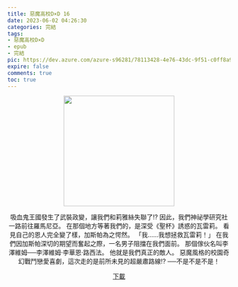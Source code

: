 ```yaml
---
title: 惡魔高校D×D 16
date: 2023-06-02 04:26:30
categories: 完結
tags:
- 惡魔高校D×D
- epub
- 完結
pic: https://dev.azure.com/azure-s96281/78113428-4e76-43dc-9f51-c0ff8a913055/_apis/git/repositories/a379171b-de46-4c10-9b0d-00da23959885/items?path=/Epub%20Cover/%E6%83%A1%E9%AD%94%E9%AB%98%E6%A0%A1D%C3%97D-16.jpg&versionDescriptor%5BversionOptions%5D=0&versionDescriptor%5BversionType%5D=0&versionDescriptor%5Bversion%5D=main&resolveLfs=true&%24format=octetStream&api-version=5.0
expire: false
comments: true
toc: true
---
```


<div style="text-align:center" class="kratos-post-content">

<img width="250px" src="https://dev.azure.com/azure-s96281/78113428-4e76-43dc-9f51-c0ff8a913055/_apis/git/repositories/a379171b-de46-4c10-9b0d-00da23959885/items?path=/Epub%20Cover/%E6%83%A1%E9%AD%94%E9%AB%98%E6%A0%A1D%C3%97D-16.jpg&versionDescriptor%5BversionOptions%5D=0&versionDescriptor%5BversionType%5D=0&versionDescriptor%5Bversion%5D=main&resolveLfs=true&%24format=octetStream&api-version=5.0">

<p>
吸血鬼王國發生了武裝政變，讓我們和莉雅絲失聯了!?
因此，我們神祕學研究社一路前往羅馬尼亞。
在那個地方等著我們的，是深受《聖杯》誘惑的瓦雷莉。
看見自己的恩人完全變了樣，加斯帕為之愕然。
「我……我想拯救瓦雷莉！」
在我們因加斯帕深切的期望而奮起之際，一名男子阻擋在我們面前。
那個傢伙名叫李澤維姆──李澤維姆‧李華恩‧路西法。
他就是我們真正的敵人。
惡魔風格的校園奇幻戰鬥戀愛喜劇，這次走的是前所未見的超嚴肅路線!?
──不是不是不是！
</p>

<p>
<a href="https://epubdatabase.azurewebsites.net/EBOOKS/EPUB/完結/惡魔高校D×D/惡魔高校D×D/16%E6%83%A1%E9%AD%94%E9%AB%98%E6%A0%A1D%C3%97D.epub?download=1">下載</a>
</p>

</div>
